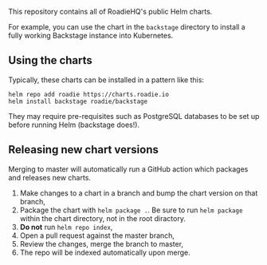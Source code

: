 This repository contains all of RoadieHQ's public Helm charts.

For example, you can use the chart in the `backstage` directory to install a fully working
Backstage instance into Kubernetes.

## Using the charts

Typically, these charts can be installed in a pattern like this:

```shell
helm repo add roadie https://charts.roadie.io
helm install backstage roadie/backstage
```

They may require pre-requisites such as PostgreSQL databases to be set up before running
Helm (backstage does!).

## Releasing new chart versions

Merging to master will automatically run a GitHub action which packages and releases
new charts.

 1. Make changes to a chart in a branch and bump the chart version on that branch, 
 2. Package the chart with `helm package .`. Be sure to run `helm package` within the chart directory, not in the root diractory.
 3. **Do not** run `helm repo index`,
 4. Open a pull request against the master branch,
 5. Review the changes, merge the branch to master,
 6. The repo will be indexed automatically upon merge.
